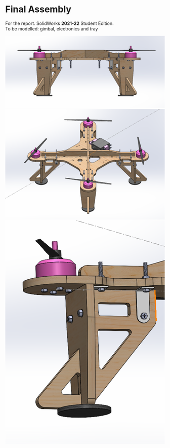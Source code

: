 # Final Assembly  

For the report. SolidWorks **2021-22** Student Edition.  
To be modelled: gimbal, electronics and tray

![](https://github.com/kaizer222/FEEG2001_DroneAssignment/blob/main/img/220409-a.png)  
![](https://github.com/kaizer222/FEEG2001_DroneAssignment/blob/main/img/220409-b.png)  
![](https://github.com/kaizer222/FEEG2001_DroneAssignment/blob/main/img/220409-c.png)  
